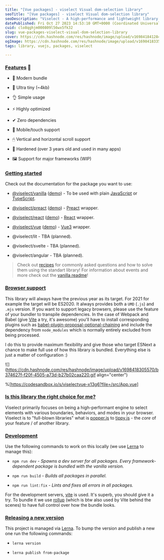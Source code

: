 ```yaml
---
title: "[Vue packages] - viselect Visual dom-selection library"
seoTitle: "[Vue packages] - viselect Visual dom-selection library"
seoDescription: "Viselect - A high-performance and lightweight library to add a visual way of selecting elements, just like on your Desktop. Zero dependencies, super small"
datePublished: Fri Oct 27 2023 14:53:10 GMT+0000 (Coordinated Universal Time)
cuid: clo8qghjm000809l56wx5fk32
slug: vue-packages-viselect-visual-dom-selection-library
cover: https://cdn.hashnode.com/res/hashnode/image/upload/v1698418412844/05e59716-0497-41e3-8bb7-b5a2977ba38d.gif
ogImage: https://cdn.hashnode.com/res/hashnode/image/upload/v1698418335733/e94e6cc1-1117-4b43-9651-91463b6c6e1a.png
tags: library, vuejs, packages, viselect

---
```


### [Features](https://github.com/Simonwep/selection#features-) 🤘

* 🌟 Modern bundle
    
* 🔩 Ultra tiny (~4kb)
    
* 👌 Simple usage
    
* ⚡ Highly optimized
    
* ✔ Zero dependencies
    
* 📱 Mobile/touch support
    
* 🖱 Vertical and horizontal scroll support
    
* 💪 Hardened (over 3 years old and used in many apps)
    
* 🖼 Support for major frameworks (WIP)
    

### [Getting started](https://github.com/Simonwep/selection#getting-started)

Check out the documentation for the package you want to use:

* [@viselect/vanilla](https://github.com/simonwep/selection/blob/master/packages/vanilla) ([demo](https://codesandbox.io/s/viselectvanilla-kt332?file=/src/main.ts)) - To be used with plain [JavaScript](http://vanilla-js.com/) or [TypeScript](https://www.typescriptlang.org/).
    
* [@viselect/preact](https://github.com/simonwep/selection/blob/master/packages/preact) ([demo](https://codesandbox.io/s/viselectpreact-kjo9e?file=/src/app.tsx)) - [Preact](https://preactjs.com/) wrapper.
    
* [@viselect/react](https://github.com/simonwep/selection/blob/master/packages/react) ([demo](https://codesandbox.io/s/viselectreact-sbn83?file=/src/App.tsx)) - [React](https://reactjs.org/) wrapper.
    
* [@viselect/vue](https://github.com/simonwep/selection/blob/master/packages/vue) ([demo](https://codesandbox.io/s/viselectvue-x13g6?file=/src/App.vue)) - [Vue3](https://v3.vuejs.org/) wrapper.
    
* @viselect/lit - TBA (planned).
    
* @viselect/svelte - TBA (planned).
    
* @viselect/angular - TBA (planned).
    

> Check out [recipes](https://github.com/simonwep/selection/blob/master/packages/vanilla/recipes.md) for commonly asked questions and how to solve them using the standart library! For information about events and more check out the [vanilla readme](https://github.com/simonwep/selection/blob/master/packages/vanilla/README.md)!

### [Browser support](https://github.com/Simonwep/selection#browser-support)

This library will always have the previous year as its target. For 2021 for example the target will be ES2020. It always provides both a `UMD` (`.js`) and `.mjs` version. If you want to support legacy browsers, please use the feature of your bundler to transpile dependencies. In the case of Webpack and Babel (give [Vite](https://vitejs.dev/) a try, it's awesome) you'll have to install corresponding plugins such as [babel-plugin-proposal-optional-chaining](https://babeljs.io/docs/en/babel-plugin-proposal-optional-chaining) and include the dependency from `node_modules` which is normally entirely excluded from being processed.

I do this to provide maximum flexibility and give those who target ESNext a chance to make full use of how this library is bundled. Everything else is just a matter of configuration :)

![](https://cdn.hashnode.com/res/hashnode/image/upload/v1698418305570/b374627f-f20f-4505-a73d-b27b02caa220.gif align="center")

%[https://codesandbox.io/s/viselectvue-x13g6?file=/src/App.vue] 

### [Is this library the right choice for me?](https://github.com/Simonwep/selection#is-this-library-the-right-choice-for-me)

Viselect primarily focuses on being a high-performant engine to select elements with various boundaries, behaviors, and modes in your browser. Viselect is to "full-blown libraries" what is [popper.js](https://popper.js.org/) to [tippy.js](https://atomiks.github.io/tippyjs/) - the *core* of your feature / of another library.

### [Development](https://github.com/Simonwep/selection#development)

Use the following commands to work on this locally (we use [Lerna](https://lerna.js.org/) to manage this):

* `npm run dev` *\- Spawns a dev server for all packages. Every framework-dependent package is bundled with the vanilla version.*
    
* `npm run build` *\- Builds all packages in parallel.*
    
* `npm run lint:fix` *\- Lints and fixes all errors in all packages.*
    

For the development servers, [vite](https://vitejs.dev/) is used. It's superb, you should give it a try. To bundle it we use [rollup](https://rollupjs.org/) (which is btw also used by Vite behind the scenes) to have full control over how the bundle looks.

### [Releasing a new version](https://github.com/Simonwep/selection#releasing-a-new-version)

This project is managed via [Lerna](https://lerna.js.org/). To bump the version and publish a new one run the following commands:

* `lerna version`
    
* `lerna publish from-package`